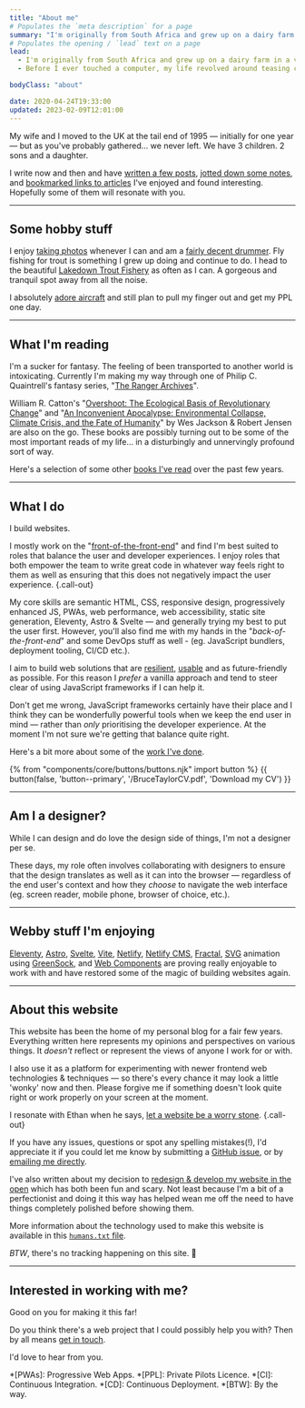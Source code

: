 ```yaml
---
title: "About me"
# Populates the `meta description` for a page
summary: "I'm originally from South Africa and grew up on a dairy farm in a very beautiful part of the country."
# Populates the opening / `lead` text on a page
lead:
  - I'm originally from South Africa and grew up on a dairy farm in a very <a href="https://youtu.be/bGQbM3QfA5w">beautiful part of the country</a>.
  - Before I ever touched a computer, my life revolved around teasing cows, off-road motorbiking, hiking and wild camping in the mountains, staring up at the stars, canoeing, fishing and sport.

bodyClass: "about"

date: 2020-04-24T19:33:00
updated: 2023-02-09T12:01:00
---
```


My wife and I moved to the UK at the tail end of 1995 &mdash; initially for one year &mdash; but as you've probably gathered&hellip; we never left. We have 3 children. 2 sons and a daughter.

I write now and then and have [written a few posts](/writing), [jotted down some notes](/notes), and [bookmarked links to articles](/bookmarks) I've enjoyed and found interesting. Hopefully some of them will resonate with you.

---

## Some hobby stuff

I enjoy [taking photos](/photos) whenever I can and am a [fairly decent drummer](/photos/2022-03-29/photo_202203292358). Fly fishing for trout is something I grew up doing and continue to do. I head to the beautiful [Lakedown Trout Fishery](https://www.lakedowntroutfishery.com/) as often as I can. A gorgeous and tranquil spot away from all the noise.

I absolutely [adore aircraft](/photos/2022-03-30/photo_202203301354) and still plan to pull my finger out and get my PPL one day.

---

## What I'm reading

I'm a sucker for fantasy. The feeling of been transported to another world is intoxicating. Currently I'm making my way through one of Philip C. Quaintrell's fantasy series,  "[The Ranger Archives](https://www.philipcquaintrell.com/books)".

William R. Catton's "[Overshoot: The Ecological Basis of Revolutionary Change](https://www.goodreads.com/en/book/show/319810.Overshoot)" and "[An Inconvenient Apocalypse: Environmental Collapse, Climate Crisis, and the Fate of Humanity](https://robertwjensen.org/books/an-inconvenient-apocalypse/)" by Wes Jackson & Robert Jensen are also on the go. These books are possibly turning out to be some of the most important reads of my life&hellip; in a disturbingly and unnervingly profound sort of way.

Here's a selection of some other [books I've read](/reading#have-read) over the past few years.

---

## What I do

I build websites.

I mostly work on the "[front-of-the-front-end](https://bradfrost.com/blog/post/front-of-the-front-end-and-back-of-the-front-end-web-development/)" and find I'm best suited to roles that balance the user and developer experiences. I enjoy roles that both empower the team to write great code in whatever way feels right to them as well as ensuring that this does not negatively impact the user experience. {.call-out}

My core skills are semantic HTML, CSS, responsive design, progressively enhanced JS, PWAs, web performance, web accessibility, static site generation, Eleventy, Astro & Svelte &mdash; and generally trying my best to put the user first. However, you'll also find me with my hands in the "*back-of-the-front-end*" and some DevOps stuff as well - (eg. JavaScript bundlers, deployment tooling, CI/CD etc.).

I aim to build web solutions that are [resilient](https://resilientwebdesign.com/), [usable](https://trentwalton.com/2014/03/10/device-agnostic/) and as future-friendly as possible. For this reason I *prefer* a vanilla approach and tend to steer clear of using JavaScript frameworks if I can help it.

Don't get me wrong, JavaScript frameworks certainly have their place and I think they can be wonderfully powerful tools when we keep the end user in mind &mdash; rather than *only* prioritising the developer experience. At the moment I'm not sure we're getting that balance quite right.

Here's a bit more about some of the [work I've done](/work).

{% from "components/core/buttons/buttons.njk" import button %}
{{ button(false, 'button--primary', '/BruceTaylorCV.pdf', 'Download my CV') }}

---

## Am I a designer?

While I can design and do love the design side of things, I'm not a designer per se.

These days, my role often involves collaborating with designers to ensure that the design translates as well as it can into the browser &mdash; regardless of the end user's context and how they *choose* to navigate the web interface (eg. screen reader, mobile phone, browser of choice, etc.).

---

## Webby stuff I'm enjoying

[Eleventy](https://www.11ty.io/), [Astro](https://astro.build/), [Svelte](https://svelte.dev/), [Vite](https://vitejs.dev/), [Netlify](https://www.netlify.com/), [Netlify CMS](https://www.netlifycms.org/), [Fractal](https://fractal.build/), [SVG](https://developer.mozilla.org/en-US/docs/Web/SVG) animation using [GreenSock](https://greensock.com/), and [Web Components](https://developer.mozilla.org/en-US/docs/Web/Web_Components) are proving really enjoyable to work with and have restored some of the magic of building websites again.

---

## About this website

This website has been the home of my personal blog for a fair few years. Everything written here represents my opinions and perspectives on various things. It *doesn't* reflect or represent the views of anyone I work for or with.

I also use it as a platform for experimenting with newer frontend web technologies & techniques &mdash; so there's every chance it may look a little 'wonky' now and then. Please forgive me if something doesn't look quite right or work properly on your screen at the moment.

I resonate with Ethan when he says, [let a website be a worry stone](https://ethanmarcotte.com/wrote/let-a-website-be-a-worry-stone/). {.call-out}

If you have any issues, questions or spot any spelling mistakes(!), I'd appreciate it if you could let me know by submitting a [GitHub issue](https://github.com/brootaylor/brootaylor-v2/issues), or by [emailing me directly](/contact).

I've also written about my decision to [redesign & develop my website in the open](/writing/2022-02-22/redesigning-in-the-open) which has both been fun and scary. Not least because I'm a bit of a perfectionist and doing it this way has helped wean me off the need to have things completely polished before showing them.

More information about the technology used to make this website is available in this [<code>humans.txt</code> file](https://brootaylor.com/humans.txt).

*BTW*, there's no tracking happening on this site. 👀

---

## Interested in working with me?

Good on you for making it this far!

Do you think there's a web project that I could possibly help you with? Then by all means [get in touch](/contact).

I'd love to hear from you.

*[PWAs]: Progressive Web Apps.
*[PPL]: Private Pilots Licence.
*[CI]: Continuous Integration.
*[CD]: Continuous Deployment.
*[BTW]: By the way.
